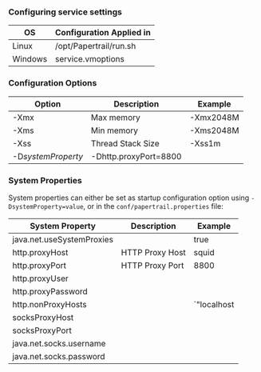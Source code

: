 ### Configuring service settings 
  

| OS        | Configuration Applied in
| ------------- |-------------
| Linux   | /opt/Papertrail/run.sh 
| Windows | service.vmoptions

###  Configuration Options 


| Option        | Description | Example
| ------------- |------------- | -------
| -Xmx    | Max memory | -Xmx2048M
| -Xms    | Min memory | -Xms2048M
| -Xss    | Thread Stack Size | -Xss1m
| -D*systemProperty* | -Dhttp.proxyPort=8800

### System Properties

System properties can either be set as startup configuration option using `-DsystemProperty=value`, or in the `conf/papertrail.properties` file:

| System Property | Description | Example
| ----------------| ------------| -------
| java.net.useSystemProxies||true
| http.proxyHost|HTTP Proxy Host|squid
| http.proxyPort|HTTP Proxy Port|8800
| http.proxyUser||
| http.proxyPassword||
| http.nonProxyHosts||`"localhost|127.0.0.1|10.*.*.*|*.foo.co|etc"`
| socksProxyHost||
| socksProxyPort||
| java.net.socks.username||
| java.net.socks.password||
